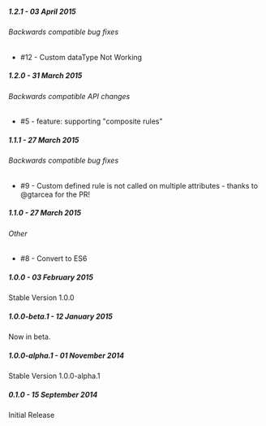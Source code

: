 ##### 1.2.1 - 03 April 2015

###### Backwards compatible bug fixes
- #12 - Custom dataType Not Working

##### 1.2.0 - 31 March 2015

###### Backwards compatible API changes
- #5 - feature: supporting "composite rules"

##### 1.1.1 - 27 March 2015

###### Backwards compatible bug fixes
- #9 - Custom defined rule is not called on multiple attributes - thanks to @gtarcea for the PR!

##### 1.1.0 - 27 March 2015

###### Other
- #8 - Convert to ES6

##### 1.0.0 - 03 February 2015

Stable Version 1.0.0

##### 1.0.0-beta.1 - 12 January 2015

Now in beta.

##### 1.0.0-alpha.1 - 01 November 2014

Stable Version 1.0.0-alpha.1

##### 0.1.0 - 15 September 2014

Initial Release
